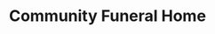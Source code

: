 ---
title: "Community Funeral Home"
url: /lynchburg/community-funeral-home/
shop: funeral directors
---